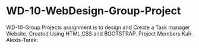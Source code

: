# WD-10-WebDesign-Group-Project
WD-10-Group Projects assignment is to design and Create a Task manager Website. Created Using HTML,CSS and BOOTSTRAP.
Project Members Kali-Alexis-Tarek.
